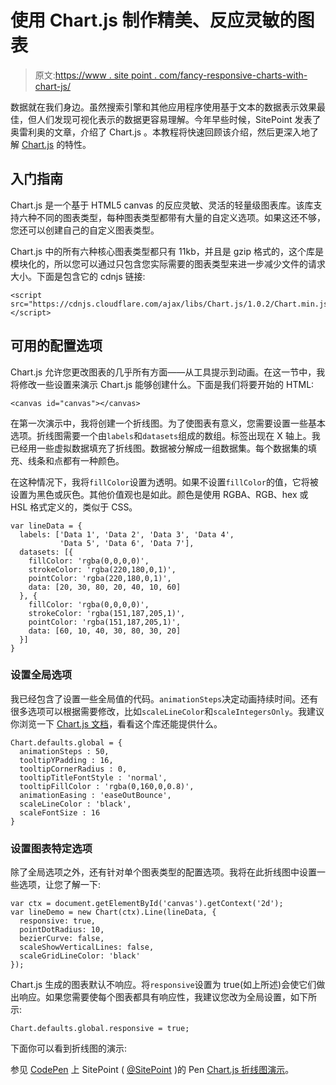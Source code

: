 # 使用 Chart.js 制作精美、反应灵敏的图表

> 原文:[https://www . site point . com/fancy-responsive-charts-with-chart-js/](https://www.sitepoint.com/fancy-responsive-charts-with-chart-js/)

数据就在我们身边。虽然搜索引擎和其他应用程序使用基于文本的数据表示效果最佳，但人们发现可视化表示的数据更容易理解。今年早些时候，SitePoint 发表了奥雷利奥的文章，介绍了 Chart.js 。本教程将快速回顾该介绍，然后更深入地了解 [Chart.js](http://www.chartjs.org/) 的特性。

## 入门指南

Chart.js 是一个基于 HTML5 canvas 的反应灵敏、灵活的轻量级图表库。该库支持六种不同的图表类型，每种图表类型都带有大量的自定义选项。如果这还不够，您还可以创建自己的自定义图表类型。

Chart.js 中的所有六种核心图表类型都只有 11kb，并且是 gzip 格式的，这个库是模块化的，所以您可以通过只包含您实际需要的图表类型来进一步减少文件的请求大小。下面是包含它的 cdnjs 链接:

```
<script src="https://cdnjs.cloudflare.com/ajax/libs/Chart.js/1.0.2/Chart.min.js"></script>
```

## 可用的配置选项

Chart.js 允许您更改图表的几乎所有方面——从工具提示到动画。在这一节中，我将修改一些设置来演示 Chart.js 能够创建什么。下面是我们将要开始的 HTML:

```
<canvas id="canvas"></canvas>
```

在第一次演示中，我将创建一个折线图。为了使图表有意义，您需要设置一些基本选项。折线图需要一个由`labels`和`datasets`组成的数组。标签出现在 X 轴上。我已经用一些虚拟数据填充了折线图。数据被分解成一组数据集。每个数据集的填充、线条和点都有一种颜色。

在这种情况下，我将`fillColor`设置为透明。如果不设置`fillColor`的值，它将被设置为黑色或灰色。其他价值观也是如此。颜色是使用 RGBA、RGB、hex 或 HSL 格式定义的，类似于 CSS。

```
var lineData = {
  labels: ['Data 1', 'Data 2', 'Data 3', 'Data 4', 
           'Data 5', 'Data 6', 'Data 7'],
  datasets: [{
    fillColor: 'rgba(0,0,0,0)',
    strokeColor: 'rgba(220,180,0,1)',
    pointColor: 'rgba(220,180,0,1)',
    data: [20, 30, 80, 20, 40, 10, 60]
  }, {
    fillColor: 'rgba(0,0,0,0)',
    strokeColor: 'rgba(151,187,205,1)',
    pointColor: 'rgba(151,187,205,1)',
    data: [60, 10, 40, 30, 80, 30, 20]
  }]
}
```

### 设置全局选项

我已经包含了设置一些全局值的代码。`animationSteps`决定动画持续时间。还有很多选项可以根据需要修改，比如`scaleLineColor`和`scaleIntegersOnly`。我建议你浏览一下 [Chart.js 文档](http://www.chartjs.org/docs/)，看看这个库还能提供什么。

```
Chart.defaults.global = {
  animationSteps : 50,
  tooltipYPadding : 16,
  tooltipCornerRadius : 0,
  tooltipTitleFontStyle : 'normal',
  tooltipFillColor : 'rgba(0,160,0,0.8)',
  animationEasing : 'easeOutBounce',
  scaleLineColor : 'black',
  scaleFontSize : 16
}
```

### 设置图表特定选项

除了全局选项之外，还有针对单个图表类型的配置选项。我将在此折线图中设置一些选项，让您了解一下:

```
var ctx = document.getElementById('canvas').getContext('2d');
var lineDemo = new Chart(ctx).Line(lineData, {
  responsive: true,
  pointDotRadius: 10,
  bezierCurve: false,
  scaleShowVerticalLines: false,
  scaleGridLineColor: 'black'
});
```

Chart.js 生成的图表默认不响应。将`responsive`设置为 true(如上所述)会使它们做出响应。如果您需要使每个图表都具有响应性，我建议您改为全局设置，如下所示:

```
Chart.defaults.global.responsive = true;
```

下面你可以看到折线图的演示:

参见 [CodePen](http://codepen.io) 上 SitePoint ( [@SitePoint](http://codepen.io/SitePoint) )的 Pen [Chart.js 折线图演示](http://codepen.io/SitePoint/pen/mJRrKw/)。